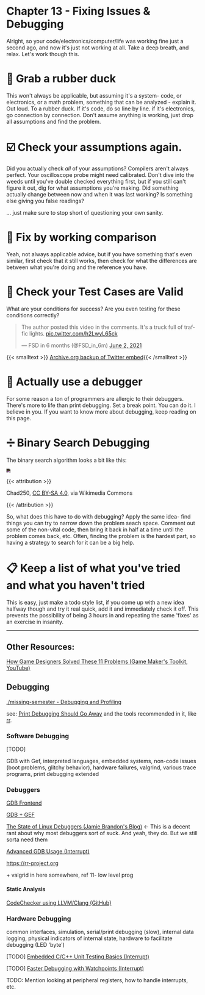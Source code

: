# Chapter 13 - Fixing Issues & Debugging 

Alright, so your code/electronics/computer/life was working fine just a second ago, and now it's just not working at all. Take a deep breath, and relax. Let's work though this.

# 🦆 Grab a rubber duck

This won't always be applicable, but assuming it's a system- code, or electronics, or a math problem, something that can be analyzed - explain it. Out loud. To a rubber duck. If it's code, do so line by line. if it's electronics, go connection by connection. Don't assume anything is working, just drop all assumptions and find the problem.

# ☑️ Check your assumptions again.

Did you actually check *all* of your assumptions? Compilers aren't always perfect. Your oscilloscope probe might need calibrated. Don't dive into the weeds until you've double checked everything first, but if you still can't figure it out, dig for what assumptions you're making. Did something actually change between now and when it was last working? Is something else giving you false readings?

… just make sure to stop short of questioning your own sanity.

# 👀 Fix by working comparison

Yeah, not always applicable advice, but if you have something that's even similar, first check that it still works, then check for what the differences are between what you're doing and the reference you have.

# 🧪 Check your Test Cases are Valid

What are your conditions for success? Are you even testing for these conditions correctly?

<blockquote class="twitter-tweet"><p lang="en" dir="ltr">The author posted this video in the comments. It&#39;s a truck full of traffic lights. <a href="https://t.co/h2LwyL65ck">pic.twitter.com/h2LwyL65ck</a></p>&mdash; FSD in 6 months (@FSD_in_6m) <a href="https://twitter.com/FSD_in_6m/status/1400207129479352323?ref_src=twsrc%5Etfw">June 2, 2021</a></blockquote> <script async src="https://platform.twitter.com/widgets.js" charset="utf-8"></script>

{{< smalltext >}} [Archive.org backup of Twitter embed](https://web.archive.org/web/20210604001818/https://twitter.com/FSD_in_6m/status/1400207129479352323){{< /smalltext >}}

# 🐜 Actually use a debugger

For some reason a ton of programmers are allergic to their debuggers. There's more to life than print debugging. Set a break point. You can do it. I believe in you. If you want to know more about debugging, keep reading on this page.

# ➗ Binary Search Debugging

The binary search algorithm looks a bit like this:

<img src="https://upload.wikimedia.org/wikipedia/commons/e/e2/Binary_Search.png" style="zoom:67%; -webkit-filter: invert(.85);" />



{{< attribution >}}

Chad250, [CC BY-SA 4.0](<https://creativecommons.org/licenses/by-sa/4.0>), via Wikimedia Commons

{{< /attribution >}}

So, what does this have to do with debugging? Apply the same idea- find things you can try to narrow down the problem seach space. Comment out some of the non-vital code, then bring it back in half at a time until the problem comes back, etc. Often, finding the problem is the hardest part, so having a strategy to search for it can be a big help.

# 📋 Keep a list of what you've tried and what you haven't tried

This is easy, just make a todo style list, if you come up with a new idea halfway though and try it real quick, add it and immediately check it off. This prevents the possibility of being 3 hours in and repeating the same 'fixes' as an exercise in insanity.

---

## Other Resources:

[How Game Designers Solved These 11 Problems (Game Maker's Toolkit, YouTube)](https://www.youtube.com/watch?v=rJZyPdYIbZI&list=PL5cGwrD7cv8hK-qxPqRB25Dzs0BtLWhXz)



## Debugging

[./missing-semester - Debugging and Profiling](https://missing.csail.mit.edu/2020/debugging-profiling/)

see: [Print Debugging Should Go Away](https://robert.ocallahan.org/2021/04/print-debugging-should-go-away.html) and the tools recommended in it, like [rr](https://rr-project.org).

### Software Debugging

[TODO]

GDB with Gef, interpreted languages, embedded systems, non-code issues (boot problems, glitchy behavior), hardware failures, valgrind, various trace programs, print debugging extended

### Debuggers

[GDB Frontend](https://github.com/rohanrhu/gdb-frontend)

[GDB + GEF](https://gef.readthedocs.io/en/master/)

[The State of Linux Debuggers (Jamie Brandon's Blog)](https://scattered-thoughts.net/writing/the-state-of-linux-debuggers/) ← This is a decent rant about why most debuggers sort of suck. And yeah, they do. But we still sorta need them

[Advanced GDB Usage (Interrupt)](https://interrupt.memfault.com/blog/advanced-gdb)

https://rr-project.org

\+ valgrid in here somewhere, ref 11- low level prog

#### Static Analysis

[CodeChecker using LLVM/Clang (GitHub)](https://github.com/Ericsson/codechecker)

### Hardware Debugging

common interfaces, simulation, serial/print debugging (slow), internal data logging, physical indicators of internal state, hardware to facilitate debugging (LED 'byte')

[TODO] [Embedded C/C++ Unit Testing Basics (Interrupt)](https://interrupt.memfault.com/blog/unit-testing-basics)

[TODO] [Faster Debugging with Watchpoints (Interrupt)](https://interrupt.memfault.com/blog/cortex-m-watchpoints)

TODO: Mention looking at peripheral registers, how to handle interrupts, etc.
